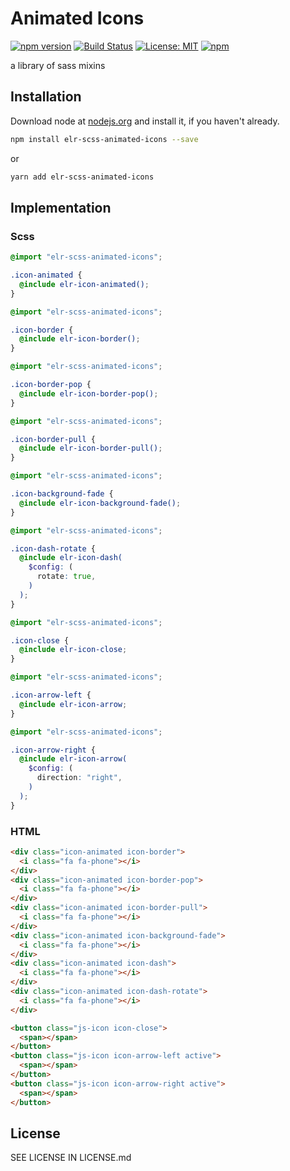 # Animated Icons

[![npm version](http://img.shields.io/npm/v/elr-scss-animated-icons.svg)](https://www.npmjs.org/package/elr-scss-animated-icons)
[![Build Status](https://github.com/elr-scss-animated-icons/workflows/CI/badge.svg)](https://github.com/elr-scss-animated-icons/actions?workflow=CI)
[![License: MIT](https://img.shields.io/badge/License-MIT-yellow.svg)](https://opensource.org/licenses/MIT)
[![npm](https://img.shields.io/npm/dm/elr-scss-animated-icons.svg?style=flat)](https://npmjs.com/package/elr-scss-animated-icons)

a library of sass mixins

## Installation

Download node at [nodejs.org](http://nodejs.org) and install it, if you haven't already.

```sh
npm install elr-scss-animated-icons --save
```

or

```sh
yarn add elr-scss-animated-icons
```

## Implementation

### Scss

```scss
@import "elr-scss-animated-icons";

.icon-animated {
  @include elr-icon-animated();
}
```

```scss
@import "elr-scss-animated-icons";

.icon-border {
  @include elr-icon-border();
}
```

```scss
@import "elr-scss-animated-icons";

.icon-border-pop {
  @include elr-icon-border-pop();
}
```

```scss
@import "elr-scss-animated-icons";

.icon-border-pull {
  @include elr-icon-border-pull();
}
```

```scss
@import "elr-scss-animated-icons";

.icon-background-fade {
  @include elr-icon-background-fade();
}
```

```scss
@import "elr-scss-animated-icons";

.icon-dash-rotate {
  @include elr-icon-dash(
    $config: (
      rotate: true,
    )
  );
}
```

```scss
@import "elr-scss-animated-icons";

.icon-close {
  @include elr-icon-close;
}
```

```scss
@import "elr-scss-animated-icons";

.icon-arrow-left {
  @include elr-icon-arrow;
}
```

```scss
@import "elr-scss-animated-icons";

.icon-arrow-right {
  @include elr-icon-arrow(
    $config: (
      direction: "right",
    )
  );
}
```

### HTML

```html
<div class="icon-animated icon-border">
  <i class="fa fa-phone"></i>
</div>
<div class="icon-animated icon-border-pop">
  <i class="fa fa-phone"></i>
</div>
<div class="icon-animated icon-border-pull">
  <i class="fa fa-phone"></i>
</div>
<div class="icon-animated icon-background-fade">
  <i class="fa fa-phone"></i>
</div>
<div class="icon-animated icon-dash">
  <i class="fa fa-phone"></i>
</div>
<div class="icon-animated icon-dash-rotate">
  <i class="fa fa-phone"></i>
</div>
```

```html
<button class="js-icon icon-close">
  <span></span>
</button>
<button class="js-icon icon-arrow-left active">
  <span></span>
</button>
<button class="js-icon icon-arrow-right active">
  <span></span>
</button>
```

## License

SEE LICENSE IN LICENSE.md
